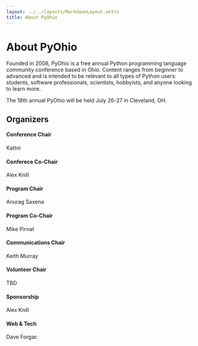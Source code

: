 ```yaml
---
layout: ../../layouts/MarkdownLayout.astro
title: About PyOhio
---
```


# About PyOhio

Founded in 2008, PyOhio is a free annual Python programming language community conference based in Ohio. Content ranges from beginner to advanced and is intended to be relevant to all types of Python users: students, software professionals, scientists, hobbyists, and anyone looking to learn more.

The 18th annual PyOhio will be held July 26-27 in Cleveland, OH.

## Organizers

#### Conference Chair

Kattni

#### Conferece Co-Chair

Alex Knill

#### Program Chair

Anurag Saxena

#### Program Co-Chair

Mike Pirnat

#### Communications Chair

Keith Murray

#### Volunteer Chair

TBD

#### Sponsorship

Alex Knill

#### Web & Tech

Dave Forgac
